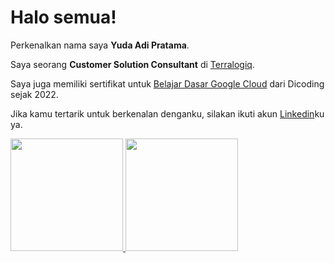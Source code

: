# Halo semua! 

Perkenalkan nama saya **Yuda Adi Pratama**.

Saya seorang **Customer Solution Consultant** di [Terralogiq](https://www.terralogiq.com/).

Saya juga memiliki sertifikat untuk [Belajar Dasar Google Cloud](https://www.credential.net/h5deoi5h) dari Dicoding sejak 2022.

Jika kamu tertarik untuk berkenalan denganku, silakan ikuti akun [Linkedin](https://www.linkedin.com/in/yuda-adi-pratama/)ku ya.

<p align="left">
<a href="https://github.com/yudaa48">
  <img height="180em" src="https://github-readme-stats-eight-theta.vercel.app/api?username=yudaa48&show_icons=true&theme=algolia&include_all_commits=true&count_private=true"/>
  <img height="180em" src="https://github-readme-stats-eight-theta.vercel.app/api/top-langs/?username=yudaa48&layout=compact&langs_count=8&theme=algolia"/>
</a>
</p>
